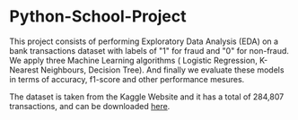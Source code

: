 # Python-School-Project

This project consists of performing Exploratory Data Analysis (EDA) on a bank transactions dataset with labels of "1" for fraud and "0" for non-fraud.
We apply three Machine Learning algorithms ( Logistic Regression, K-Nearest Neighbours, Decision Tree).
And finally we evaluate these models in terms of accuracy, f1-score and other performance mesures.

The dataset is taken from the Kaggle Website and it has a total of 284,807 transactions, and can be downloaded [here](https://www.kaggle.com/datasets/mlg-ulb/creditcardfraud "Dataset download link").
